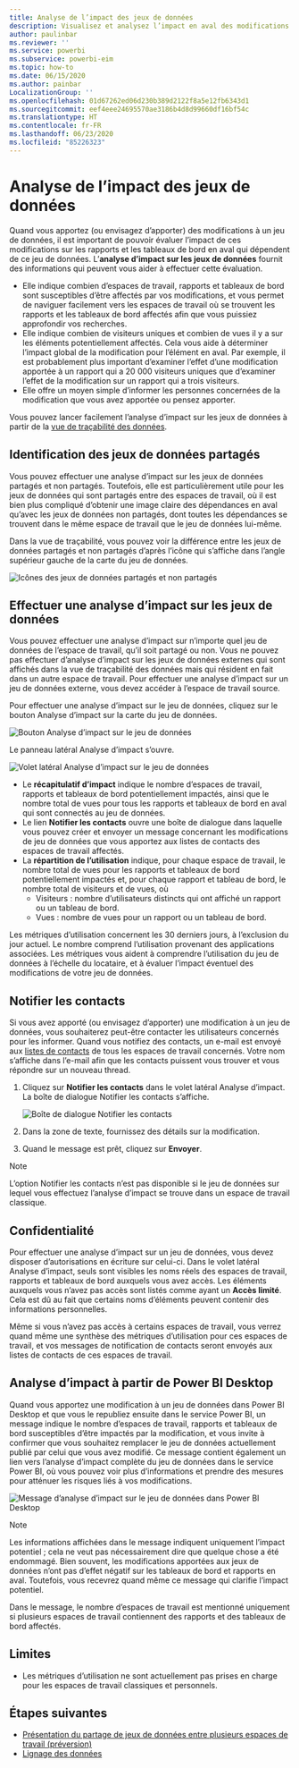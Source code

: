 ```yaml
---
title: Analyse de l’impact des jeux de données
description: Visualisez et analysez l’impact en aval des modifications apportées aux jeux de données.
author: paulinbar
ms.reviewer: ''
ms.service: powerbi
ms.subservice: powerbi-eim
ms.topic: how-to
ms.date: 06/15/2020
ms.author: painbar
LocalizationGroup: ''
ms.openlocfilehash: 01d67262ed06d230b389d2122f8a5e12fb6343d1
ms.sourcegitcommit: eef4eee24695570ae3186b4d8d99660df16bf54c
ms.translationtype: HT
ms.contentlocale: fr-FR
ms.lasthandoff: 06/23/2020
ms.locfileid: "85226323"
---
```

# <a name="dataset-impact-analysis"></a>Analyse de l’impact des jeux de données

Quand vous apportez (ou envisagez d’apporter) des modifications à un jeu de données, il est important de pouvoir évaluer l’impact de ces modifications sur les rapports et les tableaux de bord en aval qui dépendent de ce jeu de données. L’**analyse d’impact sur les jeux de données** fournit des informations qui peuvent vous aider à effectuer cette évaluation.
* Elle indique combien d’espaces de travail, rapports et tableaux de bord sont susceptibles d’être affectés par vos modifications, et vous permet de naviguer facilement vers les espaces de travail où se trouvent les rapports et les tableaux de bord affectés afin que vous puissiez approfondir vos recherches.
* Elle indique combien de visiteurs uniques et combien de vues il y a sur les éléments potentiellement affectés. Cela vous aide à déterminer l’impact global de la modification pour l’élément en aval. Par exemple, il est probablement plus important d’examiner l’effet d’une modification apportée à un rapport qui a 20 000 visiteurs uniques que d’examiner l’effet de la modification sur un rapport qui a trois visiteurs.
* Elle offre un moyen simple d’informer les personnes concernées de la modification que vous avez apportée ou pensez apporter.

Vous pouvez lancer facilement l’analyse d’impact sur les jeux de données à partir de la [vue de traçabilité des données](service-data-lineage.md).

## <a name="identifying-shared-datasets"></a>Identification des jeux de données partagés

Vous pouvez effectuer une analyse d’impact sur les jeux de données partagés et non partagés. Toutefois, elle est particulièrement utile pour les jeux de données qui sont partagés entre des espaces de travail, où il est bien plus compliqué d’obtenir une image claire des dépendances en aval qu’avec les jeux de données non partagés, dont toutes les dépendances se trouvent dans le même espace de travail que le jeu de données lui-même.

Dans la vue de traçabilité, vous pouvez voir la différence entre les jeux de données partagés et non partagés d’après l’icône qui s’affiche dans l’angle supérieur gauche de la carte du jeu de données.

![Icônes des jeux de données partagés et non partagés](media/service-dataset-impact-analysis/shared-unshared-icon.png)

## <a name="perform-dataset-impact-analysis"></a>Effectuer une analyse d’impact sur les jeux de données

Vous pouvez effectuer une analyse d’impact sur n’importe quel jeu de données de l’espace de travail, qu’il soit partagé ou non. Vous ne pouvez pas effectuer d’analyse d’impact sur les jeux de données externes qui sont affichés dans la vue de traçabilité des données mais qui résident en fait dans un autre espace de travail. Pour effectuer une analyse d’impact sur un jeu de données externe, vous devez accéder à l’espace de travail source.

Pour effectuer une analyse d’impact sur le jeu de données, cliquez sur le bouton Analyse d’impact sur la carte du jeu de données.

![Bouton Analyse d’impact sur le jeu de données](media/service-dataset-impact-analysis/open-analysis-pane-button.png)

Le panneau latéral Analyse d’impact s’ouvre.

![Volet latéral Analyse d’impact sur le jeu de données](media/service-dataset-impact-analysis/service-impact-analysis-pane.png)

* Le **récapitulatif d’impact** indique le nombre d’espaces de travail, rapports et tableaux de bord potentiellement impactés, ainsi que le nombre total de vues pour tous les rapports et tableaux de bord en aval qui sont connectés au jeu de données.
* Le lien **Notifier les contacts** ouvre une boîte de dialogue dans laquelle vous pouvez créer et envoyer un message concernant les modifications de jeu de données que vous apportez aux listes de contacts des espaces de travail affectés. 
* La **répartition de l’utilisation** indique, pour chaque espace de travail, le nombre total de vues pour les rapports et tableaux de bord potentiellement impactés et, pour chaque rapport et tableau de bord, le nombre total de visiteurs et de vues, où
   * Visiteurs : nombre d’utilisateurs distincts qui ont affiché un rapport ou un tableau de bord.
   * Vues : nombre de vues pour un rapport ou un tableau de bord.

Les métriques d’utilisation concernent les 30 derniers jours, à l’exclusion du jour actuel. Le nombre comprend l’utilisation provenant des applications associées. Les métriques vous aident à comprendre l’utilisation du jeu de données à l’échelle du locataire, et à évaluer l’impact éventuel des modifications de votre jeu de données.

## <a name="notify-contacts"></a>Notifier les contacts

Si vous avez apporté (ou envisagez d’apporter) une modification à un jeu de données, vous souhaiterez peut-être contacter les utilisateurs concernés pour les informer. Quand vous notifiez des contacts, un e-mail est envoyé aux [listes de contacts](../collaborate-share/service-create-the-new-workspaces.md#create-a-contact-list) de tous les espaces de travail concernés. Votre nom s’affiche dans l’e-mail afin que les contacts puissent vous trouver et vous répondre sur un nouveau thread. 

1. Cliquez sur **Notifier les contacts** dans le volet latéral Analyse d’impact. La boîte de dialogue Notifier les contacts s’affiche.

   ![Boîte de dialogue Notifier les contacts](media/service-dataset-impact-analysis/notify-contacts-dialog.png)

1. Dans la zone de texte, fournissez des détails sur la modification.
1. Quand le message est prêt, cliquez sur **Envoyer**.

> [!NOTE]
> L’option Notifier les contacts n’est pas disponible si le jeu de données sur lequel vous effectuez l’analyse d’impact se trouve dans un espace de travail classique.

## <a name="privacy"></a>Confidentialité

Pour effectuer une analyse d’impact sur un jeu de données, vous devez disposer d’autorisations en écriture sur celui-ci. Dans le volet latéral Analyse d’impact, seuls sont visibles les noms réels des espaces de travail, rapports et tableaux de bord auxquels vous avez accès. Les éléments auxquels vous n’avez pas accès sont listés comme ayant un **Accès limité**. Cela est dû au fait que certains noms d’éléments peuvent contenir des informations personnelles.

Même si vous n’avez pas accès à certains espaces de travail, vous verrez quand même une synthèse des métriques d’utilisation pour ces espaces de travail, et vos messages de notification de contacts seront envoyés aux listes de contacts de ces espaces de travail.

## <a name="impact-analysis-from-power-bi-desktop"></a>Analyse d’impact à partir de Power BI Desktop

Quand vous apportez une modification à un jeu de données dans Power BI Desktop et que vous le republiez ensuite dans le service Power BI, un message indique le nombre d’espaces de travail, rapports et tableaux de bord susceptibles d’être impactés par la modification, et vous invite à confirmer que vous souhaitez remplacer le jeu de données actuellement publié par celui que vous avez modifié. Ce message contient également un lien vers l’analyse d’impact complète du jeu de données dans le service Power BI, où vous pouvez voir plus d’informations et prendre des mesures pour atténuer les risques liés à vos modifications.

![Message d’analyse d’impact sur le jeu de données dans Power BI Desktop](media/service-dataset-impact-analysis/service-dataset-impact-analysis-desktop-warning.png)

> [!NOTE]
> Les informations affichées dans le message indiquent uniquement l’impact potentiel ; cela ne veut pas nécessairement dire que quelque chose a été endommagé. Bien souvent, les modifications apportées aux jeux de données n’ont pas d’effet négatif sur les tableaux de bord et rapports en aval. Toutefois, vous recevrez quand même ce message qui clarifie l’impact potentiel.
>
>Dans le message, le nombre d’espaces de travail est mentionné uniquement si plusieurs espaces de travail contiennent des rapports et des tableaux de bord affectés.

## <a name="limitations"></a>Limites

* Les métriques d’utilisation ne sont actuellement pas prises en charge pour les espaces de travail classiques et personnels.

## <a name="next-steps"></a>Étapes suivantes

* [Présentation du partage de jeux de données entre plusieurs espaces de travail (préversion)](../connect-data/service-datasets-across-workspaces.md)
* [Lignage des données](service-data-lineage.md)

